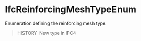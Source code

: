 # IfcReinforcingMeshTypeEnum

Enumeration defining the reinforcing mesh type.

> HISTORY&nbsp; New type in IFC4
